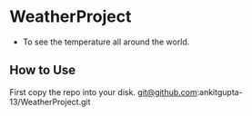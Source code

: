 # WeatherProject
* To see the temperature all around the world.

## How to Use
First copy the repo into your disk.
git@github.com:ankitgupta-13/WeatherProject.git
